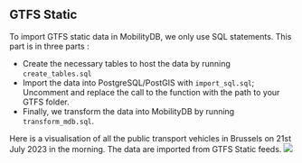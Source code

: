 ## GTFS Static

To import GTFS static data in MobilityDB, we only use SQL statements. This part is in three parts :

* Create the necessary tables to host the data by running <code>create_tables.sql</code>
* Import the data into PostgreSQL/PostGIS with <code>import_sql.sql</code>; Uncomment and replace the call to the function with the path to your GTFS folder.
* Finally, we transform the data into MobilityDB by running <code>transform_mdb.sql</code>.


Here is a visualisation of all the public transport vehicles in Brussels on 21st July 2023 in the morning. The data are imported from GTFS Static feeds.
![](./img/brussels_static.gif)